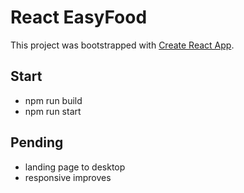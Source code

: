 # React EasyFood

This project was bootstrapped with [Create React App](https://github.com/facebook/create-react-app).

## Start

- npm run build
- npm run start

## Pending

- landing page to desktop
- responsive improves

